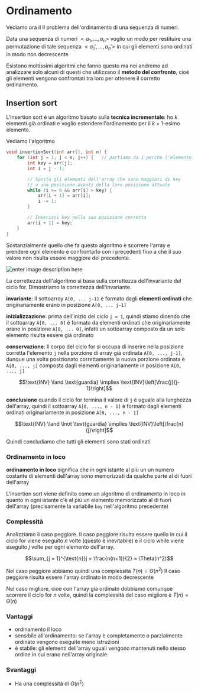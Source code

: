 ﻿# Ordinamento

Vediamo ora il Il problema dell'ordinamento di una sequenza di numeri.

Data una sequenza di numeri $<a_1, ..., a_n>$ voglio un modo per restituire una permutazione di tale sequenza $<a_1', ..., a_n'>$ in cui gli elementi sono ordinati in modo non decrescente

Esistono moltissimi algoritmi che fanno questo ma noi andremo ad analizzare solo alcuni di questi che utilizzano il **metodo del confronto**, cioè gli elementi vengono confrontati tra loro per ottenere il corretto ordinamento.

## Insertion sort

L'insertion sort è un algoritmo basato sulla **tecnica incrementale**: ho $k$ elementi già ordinati e voglio estendere l'ordinamento per il $k+1$-esimo elemento.

Vediamo l'algoritmo

```c++
void insertionSort(int arr[], int n) {
    for (int j = 1; j < n; j++) {	// partiamo da 1 perche l'elemento 0 non ha elementi precedenti con cui essere comparato
        int key = arr[j];
        int i = j - 1;

        // Sposta gli elementi dell'array che sono maggiori di key
        // a una posizione avanti della loro posizione attuale
        while (i >= 0 && arr[i] > key) {
            arr[i + 1] = arr[i];
            i -= 1;
        }

        // Inserisci key nella sua posizione corretta
        arr[i + 1] = key;
    }
}
```
Sostanzialmente quello che fa questo algoritmo è scorrere l'array e prendere ogni elemento e confrontarlo con i precedenti fino a che il suo valore non risulta essere maggiore del precedente.


![enter image description here](https://i.ibb.co/SfznNZx/image.png)


La correttezza dell'algoritmo si basa sulla correttezza dell'invariante del ciclo for. 
Dimostriamo la correttezza dell'invariante.

**invariante**: Il sottoarray `A[0, ... j-1]` è formato dagli **elementi ordinati** che originariamente erano in posizione `A[0, ... j-1]`

**inizializzazione**: prima dell'inizio del ciclo `j = 1`, quindi stiamo dicendo che il sottoarray `A[0, ... 0]` è formato da elementi ordinati che originariamente orano in posizione `A[0, ... 0]`, infatti un sottoarray composto da un solo elemento risulta essere già ordinato

**conservazione**: Il corpo del ciclo for si occupa di inserire nella posizione corretta l'elemento `j` nella porzione di array già ordinata `A[0, ..., j-1]`, dunque una volta posizionato correttamente la nuova porzione ordinata è `A[0, ..., j]` composta dagli elementi originariamente in posizione `A[0, ..., j]`

$$\text{INV} \land \text{guardia} \implies \text{INV}\left[\frac{j}{j-1}\right]$$

**conclusione** quando il ciclo for termina il valore di `j` è uguale alla lunghezza dell'array, quindi il sottoarray `A[0, ..., n - 1]` è formato dagli elementi ordinati originariamente in posizione `A[0, ..., n - 1]`

$$\text{INV} \land \lnot \text{guardia} \implies \text{INV}\left[\frac{n}{j}\right]$$

Quindi concludiamo che tutti gli elementi sono stati ordinati


### Ordinamento in loco

**ordinamento in loco** significa che in ogni istante al più un un numero costante di elementi dell'array sono memorizzati da qualche parte al di fuori dell'array

L'insertion sort viene definito come un algoritmo di ordinamento in loco in quanto in ogni istante c'è al più un elemento memorizzato al di fuori dell'array (precisamente la variabile `key` nell'algoritmo precedente)

### Complessità

Analizziamo il caso peggiore.
Il caso peggiore risulta essere quello in cui il ciclo for viene eseguito $n$ volte (questo è inevitabile) e il ciclo while viene eseguito $j$ volte per ogni elemento dell'array.

$$\sum_{j = 1}^{\text{n}}j = \frac{n(n+1)}{2} = \Theta(n^2)$$

Nel caso peggiore abbiamo quindi una complessità $T(n) = \Theta(n^2)$
Il caso peggiore risulta essere l'array ordinato in modo decrescente


Nel caso migliore, cioè con l'array già ordinato dobbiamo comunque scorrere il ciclo for $n$ volte, quindi la complessità del caso migliore è $T(n) = \Theta(n)$


### Vantaggi
- ordinamento il loco
- sensibile all'ordinamento: se l'array è completamente o parzialmente ordinato vengono eseguite meno istruzioni
- è stabile: gli elementi dell'array uguali vengono mantenuti nello stesso ordine in cui erano nell'array originale

### Svantaggi

- Ha una complessità di $O(n^2)$
